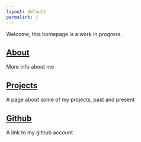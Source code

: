 ```yaml
---
layout: default
permalink: /
---
```

Welcome, this homepage is a work in progress.

## [About](https://largeostrich.github.io/about)

More info about me

## [Projects](https://largeostrich.github.io/projects)

A page about some of my projects, past and present

## [Github](https://github.com/largeostrich)

A link to my github account
